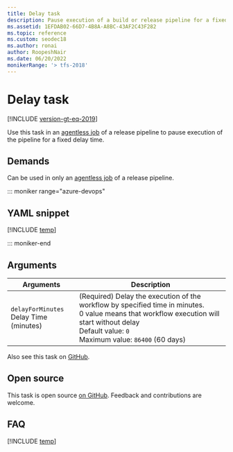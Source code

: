 ```yaml
---
title: Delay task
description: Pause execution of a build or release pipeline for a fixed delay time 
ms.assetid: 1EFDAB02-66D7-4B8A-A8BC-43AF2C43F282
ms.topic: reference
ms.custom: seodec18
ms.author: ronai
author: RoopeshNair
ms.date: 06/20/2022
monikerRange: '> tfs-2018'
---
```


# Delay task

[!INCLUDE [version-gt-eq-2019](../../../includes/version-gt-eq-2019.md)]

Use this task in an [agentless job](../../process/phases.md#server-jobs) of a release pipeline to pause execution of the pipeline for a fixed delay time.

## Demands

Can be used in only an [agentless job](../../process/phases.md#server-jobs) of a release pipeline.

::: moniker range="azure-devops"

## YAML snippet

[!INCLUDE [temp](../includes/yaml/DelayV1.md)]

::: moniker-end

## Arguments

| Arguments | Description |
| --- | --- |
| `delayForMinutes`<br/>Delay Time (minutes)| (Required) Delay the execution of the workflow by specified time in minutes. <br/>0 value means that workflow execution will start without delay <br/>Default value: `0` <br/>Maximum value: `86400` (60 days)|

Also see this task on [GitHub](https://github.com/Microsoft/azure-pipelines-tasks/tree/master/Tasks/DelayV1).

## Open source

This task is open source [on GitHub](https://github.com/Microsoft/azure-pipelines-tasks). Feedback and contributions are welcome.

## FAQ

<!-- BEGINSECTION class="md-qanda" -->

[!INCLUDE [temp](../../includes/qa-agents.md)]

<!-- ENDSECTION -->
